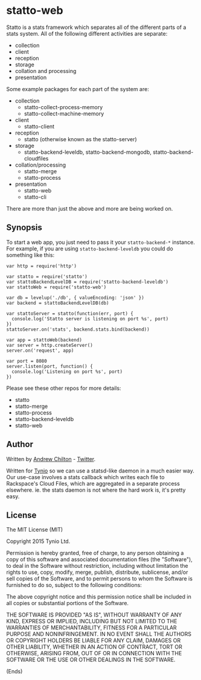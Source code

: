 # statto-web #

Statto is a stats framework which separates all of the different parts of a stats system. All of the following
different activities are separate:

* collection
* client
* reception
* storage
* collation and processing
* presentation

Some example packages for each part of the system are:

* collection
    * statto-collect-process-memory
    * statto-collect-machine-memory
* client
    * statto-client
* reception
    * statto (otherwise known as the statto-server)
* storage
    * statto-backend-leveldb, statto-backend-mongodb, statto-backend-cloudfiles
* collation/processing
    * statto-merge
    * statto-process
* presentation
    * statto-web
    * statto-cli

There are more than just the above and more are being worked on.

## Synopsis ##

To start a web app, you just need to pass it your `statto-backend-*` instance. For example, if you are using
`statto-backend-leveldb` you could do something like this:

```
var http = require('http')

var statto = require('statto')
var stattoBackendLevelDB = require('statto-backend-leveldb')
var stattoWeb = require('statto-web')

var db = levelup('./db', { valueEncoding: 'json' })
var backend = stattoBackendLevelDB(db)

var stattoServer = statto(function(err, port) {
  console.log('Statto server is listening on port %s', port)
})
stattoServer.on('stats', backend.stats.bind(backend))

var app = stattoWeb(backend)
var server = http.createServer()
server.on('request', app)

var port = 8080
server.listen(port, function() {
  console.log('Listening on port %s', port)
})
```

Please see these other repos for more details:

* statto
* statto-merge
* statto-process
* statto-backend-leveldb
* statto-web

## Author ##

Written by [Andrew Chilton](http://chilts.org/) - [Twitter](https://twitter.com/andychilton).

Written for [Tynio](https://tyn.io/) so we can use a statsd-like daemon in a much easier way. Our use-case involves a
stats callback which writes each file to Rackspace's Cloud Files, which are aggregated in a separate process elsewhere.
ie. the stats daemon is not where the hard work is, it's pretty easy.

## License ##

The MIT License (MIT)

Copyright 2015 Tynio Ltd.

Permission is hereby granted, free of charge, to any person obtaining a copy of this software and associated
documentation files (the "Software"), to deal in the Software without restriction, including without limitation the
rights to use, copy, modify, merge, publish, distribute, sublicense, and/or sell copies of the Software, and to permit
persons to whom the Software is furnished to do so, subject to the following conditions:

The above copyright notice and this permission notice shall be included in all copies or substantial portions of the
Software.

THE SOFTWARE IS PROVIDED "AS IS", WITHOUT WARRANTY OF ANY KIND, EXPRESS OR IMPLIED, INCLUDING BUT NOT LIMITED TO THE
WARRANTIES OF MERCHANTABILITY, FITNESS FOR A PARTICULAR PURPOSE AND NONINFRINGEMENT. IN NO EVENT SHALL THE AUTHORS OR
COPYRIGHT HOLDERS BE LIABLE FOR ANY CLAIM, DAMAGES OR OTHER LIABILITY, WHETHER IN AN ACTION OF CONTRACT, TORT OR
OTHERWISE, ARISING FROM, OUT OF OR IN CONNECTION WITH THE SOFTWARE OR THE USE OR OTHER DEALINGS IN THE SOFTWARE.

(Ends)
